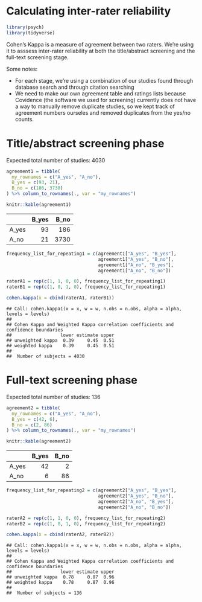 Calculating inter-rater reliability
================

``` r
library(psych)
library(tidyverse)
```

Cohen’s Kappa is a measure of agreement between two raters. We’re using
it to asssess inter-rater reliability at both the title/abstract
screening and the full-text screening stage.

Some notes:

  - For each stage, we’re using a combination of our studies found
    through database search and through citation searching
  - We need to make our own agreement table and ratings lists because
    Covidence (the software we used for screening) currently does not
    have a way to manually remove duplicate studies, so we kept track of
    agreement numbers ourseles and removed duplicates from the yes/no
    counts.

# Title/abstract screening phase

Expected total number of studies: 4030

``` r
agreement1 = tibble(
  my_rownames = c("A_yes", "A_no"),
  B_yes = c(93, 21),
  B_no = c(186, 3730)
) %>% column_to_rownames(., var = "my_rownames")

knitr::kable(agreement1)
```

|        | B\_yes | B\_no |
| :----- | -----: | ----: |
| A\_yes |     93 |   186 |
| A\_no  |     21 |  3730 |

``` r
frequency_list_for_repeating1 = c(agreement1["A_yes", "B_yes"],
                                  agreement1["A_yes", "B_no"],
                                  agreement1["A_no", "B_yes"],
                                  agreement1["A_no", "B_no"])

raterA1 = rep(c(1, 1, 0, 0), frequency_list_for_repeating1)
raterB1 = rep(c(1, 0, 1, 0), frequency_list_for_repeating1)

cohen.kappa(x = cbind(raterA1, raterB1))
```

    ## Call: cohen.kappa1(x = x, w = w, n.obs = n.obs, alpha = alpha, levels = levels)
    ## 
    ## Cohen Kappa and Weighted Kappa correlation coefficients and confidence boundaries 
    ##                  lower estimate upper
    ## unweighted kappa  0.39     0.45  0.51
    ## weighted kappa    0.39     0.45  0.51
    ## 
    ##  Number of subjects = 4030

# Full-text screening phase

Expected total number of studies: 136

``` r
agreement2 = tibble(
  my_rownames = c("A_yes", "A_no"),
  B_yes = c(42, 6),
  B_no = c(2, 86)
) %>% column_to_rownames(., var = "my_rownames")

knitr::kable(agreement2)
```

|        | B\_yes | B\_no |
| :----- | -----: | ----: |
| A\_yes |     42 |     2 |
| A\_no  |      6 |    86 |

``` r
frequency_list_for_repeating2 = c(agreement2["A_yes", "B_yes"],
                                  agreement2["A_yes", "B_no"],
                                  agreement2["A_no", "B_yes"],
                                  agreement2["A_no", "B_no"])

raterA2 = rep(c(1, 1, 0, 0), frequency_list_for_repeating2)
raterB2 = rep(c(1, 0, 1, 0), frequency_list_for_repeating2)

cohen.kappa(x = cbind(raterA2, raterB2))
```

    ## Call: cohen.kappa1(x = x, w = w, n.obs = n.obs, alpha = alpha, levels = levels)
    ## 
    ## Cohen Kappa and Weighted Kappa correlation coefficients and confidence boundaries 
    ##                  lower estimate upper
    ## unweighted kappa  0.78     0.87  0.96
    ## weighted kappa    0.78     0.87  0.96
    ## 
    ##  Number of subjects = 136
